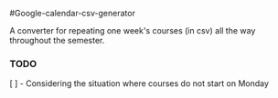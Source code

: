 #Google-calendar-csv-generator

A converter for repeating one week's courses (in csv) all the way throughout the semester.

### TODO ###
[ ] - Considering the situation where courses do not start on Monday
